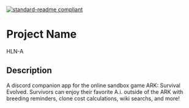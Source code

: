 [![standard-readme compliant](https://img.shields.io/badge/readme%20style-standard-brightgreen.svg?style=flat-square)](https://github.com/ALCHElVlY/standard-readme)
<h1>Project Name</h1>
</p>HLN-A</p>

<h2>Description</h2>
<p>A discord companion app for the online sandbox game ARK: Survival Evolved. Survivors can enjoy their favorite A.i. outside of the ARK with breeding reminders, clone cost calculations, wiki searchs, and more!</p>
